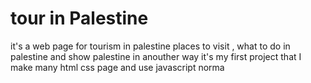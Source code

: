 # tour in Palestine 
it's a web page for tourism in palestine places to visit , what to do in palestine 
and show palestine in anouther way 
it's my first project that I make many html css page and use javascript
norma 

